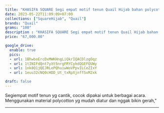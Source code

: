 ```yaml
---
title: "KHASIFA SQUARE Segi empat motif tenun Quail Hijab bahan polycotton"
date: 2023-05-22T11:09:09+07:00
collections: ["SquareHijab", "Quail"]
brands: "Quail"
grams: "100"
description : "KHASIFA SQUARE Segi empat motif tenun Quail Hijab bahan polycotton"
price: "67,000.00"

google_drive:
  enable: true
  pics:
  - url: 1BhwboErcDxMWKHngLiQkrIQACDlzgOqz
  - url: 1tINIFdQnt7yXtSnrgFRYCykdQGEFQUWy
  - url: 1nk8Q1jQEJRLePQhuiwWoVPpvILCeZIxY
  - url: 1euu32cNQ0cHDD_Ut_txRpXjnffSvM2xk

draft: false
---
```


Segiempat motif tenun yg cantik, cocok dipakai untuk berbagai acara. Menggunakan material polycotton yg mudah diatur dan nggak bikin gerah,"

------------    
 
